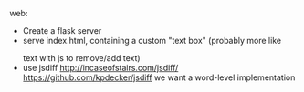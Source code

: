 web:
- Create a flask server
- serve index.html, containing a custom "text box" (probably more like <p></p> text with js to remove/add text)
- use jsdiff http://incaseofstairs.com/jsdiff/ https://github.com/kpdecker/jsdiff we want a word-level implementation